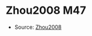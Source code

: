 <a name="material" />

# Zhou2008 M47
<script type="application/ld+json">
  {
    "@context": "https://schema.org/",
    "@type": "ChemicalSubstance",
    "http://purl.org/dc/terms/conformsTo":
      {
        "@type": "CreativeWork",
        "@id": "https://bioschemas.org/profiles/ChemicalSubstance/0.4-RELEASE/"
      },
    "@id": "https://egonw.github.io/nanowiki/nanowiki259.html#material",
    "name": "Zhou2008 M47",
    "sameAs": "http://127.0.0.1/mediawiki/index.php/Special:URIResolver/Zhou2008_M47"
  }
</script>


* Source: [Zhou2008](http://127.0.0.1/mediawiki/index.php/Special:URIResolver/Zhou2008)
